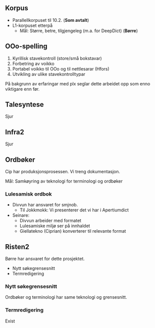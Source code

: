 ## Korpus

* Parallellkorpuset til 10.2. (**Som avtalt**)
* L1-korpuset etterpå
    - Mål: Større, betre, tilgjengeleg (m.a. for DeepDict) (**Børre**)

	

	
## OOo-spelling

1. Kyrillisk stavekontroll (store/små bokstavar)
1. Forbetring av voikko
1. Portabel voikko til OOo og til nettlesarar (Hfors)
1. Utvikling av ulike stavekontrolltypar

På bakgrunn av erfaringar med plx seglar dette arbeidet opp
som enno viktigare enn før.

## Talesyntese

Sjur

## Infra2

Sjur	

	
## Ordbøker
Cip har produksjonsprosessen. Vi treng dokumentasjon.

Mål: Samkøyring av teknologi for terminologi og ordbøker

### Lulesamisk ordbok

* Divvun har ansvaret for smjnob.
    - Til Jokkmokk: Vi presenterer det vi har i Apertiumdict
* Seinare: 
    - Divvun arbeider med formatet
    - Lulesamiske miljø ser på innhaldet
    - Giellatekno (Ciprian) konverterer til relevante format

## Risten2

Børre har ansvaret for dette prosjektet.

* Nytt søkegrensesnitt
* Termredigering	

### Nytt søkegrensesnitt
Ordbøker og terminologi har same teknologi og grensesnitt.

### Termredigering	

Exist
